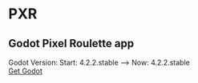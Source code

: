 # PXR
Godot Pixel Roulette app
---
Godot Version: Start: 4.2.2.stable --> Now: 4.2.2.stable
<br>
[Get Godot](https://godotengine.org/download/)
